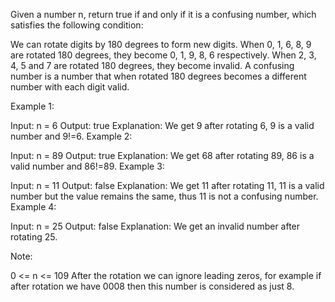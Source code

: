 Given a number n, return true if and only if it is a confusing number, which satisfies the following condition:

We can rotate digits by 180 degrees to form new digits. When 0, 1, 6, 8, 9 are rotated 180 degrees, they become 0, 1, 9, 8, 6 respectively. When 2, 3, 4, 5 and 7 are rotated 180 degrees, they become invalid. A confusing number is a number that when rotated 180 degrees becomes a different number with each digit valid.

 

Example 1:



Input: n = 6
Output: true
Explanation: 
We get 9 after rotating 6, 9 is a valid number and 9!=6.
Example 2:



Input: n = 89
Output: true
Explanation: 
We get 68 after rotating 89, 86 is a valid number and 86!=89.
Example 3:



Input: n = 11
Output: false
Explanation: 
We get 11 after rotating 11, 11 is a valid number but the value remains the same, thus 11 is not a confusing number.
Example 4:



Input: n = 25
Output: false
Explanation: 
We get an invalid number after rotating 25.
 

Note:

0 <= n <= 109
After the rotation we can ignore leading zeros, for example if after rotation we have 0008 then this number is considered as just 8.

